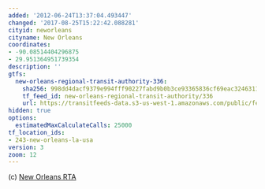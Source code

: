 ```yaml
---
added: '2012-06-24T13:37:04.493447'
changed: '2017-08-25T15:22:42.088281'
cityid: neworleans
cityname: New Orleans
coordinates:
- -90.08514404296875
- 29.951364951739354
description: ''
gtfs:
  new-orleans-regional-transit-authority-336:
    sha256: 998dd4dacf9379e994fff90227fabd9b0b3ce93365836cf69eac324631137a8b
    tf_feed_id: new-orleans-regional-transit-authority/336
    url: https://transitfeeds-data.s3-us-west-1.amazonaws.com/public/feeds/new-orleans-regional-transit-authority/336/20170801/gtfs.zip
hidden: true
options:
  estimatedMaxCalculateCalls: 25000
tf_location_ids:
- 243-new-orleans-la-usa
version: 3
zoom: 12
---
```


(c) [New Orleans RTA](http://www.norta.com/)
